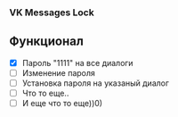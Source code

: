 ### VK Messages Lock

## Функционал
- [x] Пароль "1111" на все диалоги
- [ ] Изменение пароля
- [ ] Установка пароля на указаный диалог
- [ ] Что то еще..
- [ ] И еще что то еще))0)
